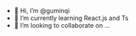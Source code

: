 - 👋 Hi, I’m @guminqi
- 🌱 I’m currently learning React.js and Ts
- 💞️ I’m looking to collaborate on ...

<!---
gggumiiinqiii/gggumiiinqiii is a ✨ special ✨ repository because its `README.md` (this file) appears on your GitHub profile.
You can click the Preview link to take a look at your changes.
--->
